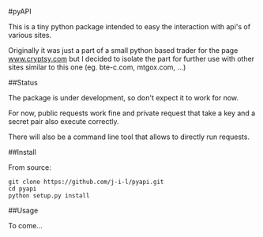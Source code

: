 #pyAPI

This is a tiny python package intended to easy the interaction with api's of various sites.

Originally it was just a part of a small python based trader for the page www.cryptsy.com but I decided to isolate the part for further use with other sites similar to this one (eg. bte-c.com, mtgox.com, ...)

##Status

The package is under development, so don't expect it to work for now.

For now, public requests work fine and private request that take a key and a secret pair also execute correctly.

There will also be a command line tool that allows to directly run requests.

##Install

From source:

    git clone https://github.com/j-i-l/pyapi.git
    cd pyapi
    python setup.py install

    
##Usage

To come...
